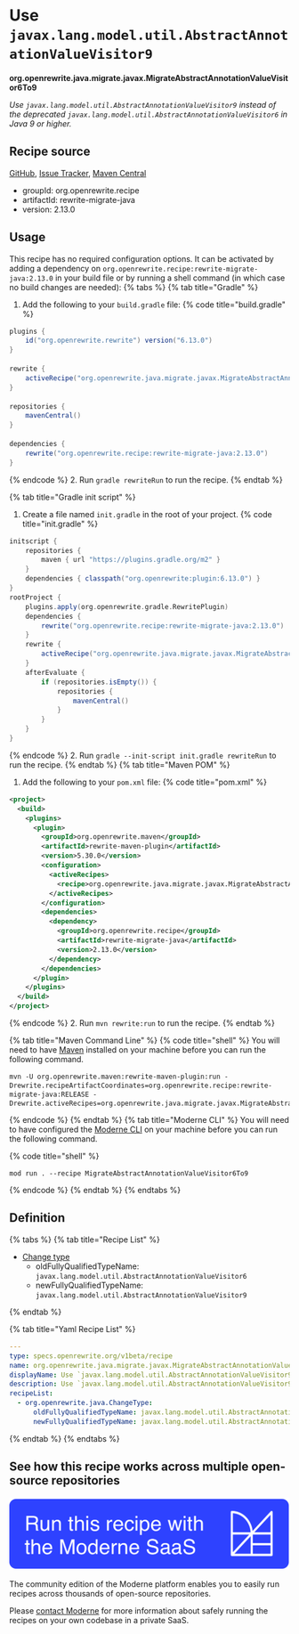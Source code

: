 # Use `javax.lang.model.util.AbstractAnnotationValueVisitor9`

**org.openrewrite.java.migrate.javax.MigrateAbstractAnnotationValueVisitor6To9**

_Use `javax.lang.model.util.AbstractAnnotationValueVisitor9` instead of the deprecated `javax.lang.model.util.AbstractAnnotationValueVisitor6` in Java 9 or higher._

## Recipe source

[GitHub](https://github.com/openrewrite/rewrite-migrate-java/blob/main/src/main/resources/META-INF/rewrite/javax-lang-model-util.yml), [Issue Tracker](https://github.com/openrewrite/rewrite-migrate-java/issues), [Maven Central](https://central.sonatype.com/artifact/org.openrewrite.recipe/rewrite-migrate-java/2.13.0/jar)

* groupId: org.openrewrite.recipe
* artifactId: rewrite-migrate-java
* version: 2.13.0


## Usage

This recipe has no required configuration options. It can be activated by adding a dependency on `org.openrewrite.recipe:rewrite-migrate-java:2.13.0` in your build file or by running a shell command (in which case no build changes are needed): 
{% tabs %}
{% tab title="Gradle" %}
1. Add the following to your `build.gradle` file:
{% code title="build.gradle" %}
```groovy
plugins {
    id("org.openrewrite.rewrite") version("6.13.0")
}

rewrite {
    activeRecipe("org.openrewrite.java.migrate.javax.MigrateAbstractAnnotationValueVisitor6To9")
}

repositories {
    mavenCentral()
}

dependencies {
    rewrite("org.openrewrite.recipe:rewrite-migrate-java:2.13.0")
}
```
{% endcode %}
2. Run `gradle rewriteRun` to run the recipe.
{% endtab %}

{% tab title="Gradle init script" %}
1. Create a file named `init.gradle` in the root of your project.
{% code title="init.gradle" %}
```groovy
initscript {
    repositories {
        maven { url "https://plugins.gradle.org/m2" }
    }
    dependencies { classpath("org.openrewrite:plugin:6.13.0") }
}
rootProject {
    plugins.apply(org.openrewrite.gradle.RewritePlugin)
    dependencies {
        rewrite("org.openrewrite.recipe:rewrite-migrate-java:2.13.0")
    }
    rewrite {
        activeRecipe("org.openrewrite.java.migrate.javax.MigrateAbstractAnnotationValueVisitor6To9")
    }
    afterEvaluate {
        if (repositories.isEmpty()) {
            repositories {
                mavenCentral()
            }
        }
    }
}
```
{% endcode %}
2. Run `gradle --init-script init.gradle rewriteRun` to run the recipe.
{% endtab %}
{% tab title="Maven POM" %}
1. Add the following to your `pom.xml` file:
{% code title="pom.xml" %}
```xml
<project>
  <build>
    <plugins>
      <plugin>
        <groupId>org.openrewrite.maven</groupId>
        <artifactId>rewrite-maven-plugin</artifactId>
        <version>5.30.0</version>
        <configuration>
          <activeRecipes>
            <recipe>org.openrewrite.java.migrate.javax.MigrateAbstractAnnotationValueVisitor6To9</recipe>
          </activeRecipes>
        </configuration>
        <dependencies>
          <dependency>
            <groupId>org.openrewrite.recipe</groupId>
            <artifactId>rewrite-migrate-java</artifactId>
            <version>2.13.0</version>
          </dependency>
        </dependencies>
      </plugin>
    </plugins>
  </build>
</project>
```
{% endcode %}
2. Run `mvn rewrite:run` to run the recipe.
{% endtab %}

{% tab title="Maven Command Line" %}
{% code title="shell" %}
You will need to have [Maven](https://maven.apache.org/download.cgi) installed on your machine before you can run the following command.

```shell
mvn -U org.openrewrite.maven:rewrite-maven-plugin:run -Drewrite.recipeArtifactCoordinates=org.openrewrite.recipe:rewrite-migrate-java:RELEASE -Drewrite.activeRecipes=org.openrewrite.java.migrate.javax.MigrateAbstractAnnotationValueVisitor6To9
```
{% endcode %}
{% endtab %}
{% tab title="Moderne CLI" %}
You will need to have configured the [Moderne CLI](https://docs.moderne.io/moderne-cli/cli-intro) on your machine before you can run the following command.

{% code title="shell" %}
```shell
mod run . --recipe MigrateAbstractAnnotationValueVisitor6To9
```
{% endcode %}
{% endtab %}
{% endtabs %}

## Definition

{% tabs %}
{% tab title="Recipe List" %}
* [Change type](../../../java/changetype.md)
  * oldFullyQualifiedTypeName: `javax.lang.model.util.AbstractAnnotationValueVisitor6`
  * newFullyQualifiedTypeName: `javax.lang.model.util.AbstractAnnotationValueVisitor9`

{% endtab %}

{% tab title="Yaml Recipe List" %}
```yaml
---
type: specs.openrewrite.org/v1beta/recipe
name: org.openrewrite.java.migrate.javax.MigrateAbstractAnnotationValueVisitor6To9
displayName: Use `javax.lang.model.util.AbstractAnnotationValueVisitor9`
description: Use `javax.lang.model.util.AbstractAnnotationValueVisitor9` instead of the deprecated `javax.lang.model.util.AbstractAnnotationValueVisitor6` in Java 9 or higher.
recipeList:
  - org.openrewrite.java.ChangeType:
      oldFullyQualifiedTypeName: javax.lang.model.util.AbstractAnnotationValueVisitor6
      newFullyQualifiedTypeName: javax.lang.model.util.AbstractAnnotationValueVisitor9

```
{% endtab %}
{% endtabs %}

## See how this recipe works across multiple open-source repositories

[![Moderne Link Image](/.gitbook/assets/ModerneRecipeButton.png)](https://app.moderne.io/recipes/org.openrewrite.java.migrate.javax.MigrateAbstractAnnotationValueVisitor6To9)

The community edition of the Moderne platform enables you to easily run recipes across thousands of open-source repositories.

Please [contact Moderne](https://moderne.io/product) for more information about safely running the recipes on your own codebase in a private SaaS.
